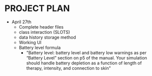 # PROJECT PLAN

- April 27th
    - Complete header files
    - class interaction (SLOTS) 
    - data history storage method
    - Working UI
    - Battery level formula
        - "Battery level: battery level and battery low warnings as per “Battery Level” section on p5 of the manual. Your simulation should handle battery depletion as a function of length of therapy, intensity, and connection to skin"
    